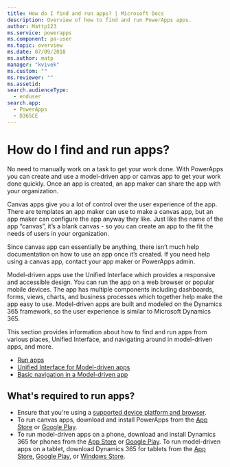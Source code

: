 ```yaml
---
title: How do I find and run apps? | Microsoft Docs
description: Overview of how to find and run PowerApps apps.
author: Mattp123
ms.service: powerapps
ms.component: pa-user
ms.topic: overview
ms.date: 07/09/2018
ms.author: matp
manager: "kvivek"
ms.custom: ""
ms.reviewer: ""
ms.assetid: 
search.audienceType: 
  - enduser
search.app: 
  - PowerApps
  - D365CE
---
```


# How do I find and run apps?

No need to manually work on a task to get your work done. With PowerApps you can create and use a model-driven app or canvas app to get your work done quickly. Once an app is created, an app maker can share the app with your organization. 

Canvas apps give you a lot of control over the user experience of the app. There are templates an app maker can use to make a canvas app, but an app maker can configure the app anyway they like. Just like the name of the app “canvas”, it’s a blank canvas - so you can create an app to the fit the needs of users in your organization.

Since canvas app can essentially be anything, there isn’t much help documentation on how to use an app once it’s created. If you need help using a canvas app, contact your app maker or PowerApps admin.

Model-driven apps use the Unified Interface which provides a responsive and accessible design. You can run the app on a web browser or popular mobile devices.  The app has multiple components including dashboards, forms, views, charts, and business processes which together help make the app easy to use.  Model-driven apps are built and modeled on the Dynamics 365 framework, so the user experience is similar to Microsoft Dynamics 365.

This section provides information about how to find and run apps from various places, Unified Interface, and navigating around in model-driven apps, and more.

- [Run apps](run-app-browser.md)
- [Unified Interface for Model-driven apps](unified-interface.md)
- [Basic navigation in a Model-driven app](navigation.md)


## What's required to run apps?
* Ensure that you're using a [supported device platform and browser](../maker/canvas-apps/limits-and-config.md).
* To run canvas apps, download and install PowerApps from the [App Store](https://itunes.apple.com/app/powerapps/id1047318566?mt=8) or [Google Play](https://play.google.com/store/apps/details?id=com.microsoft.msapps).
* To run model-driven apps on a phone, download and install Dynamics 365 for phones from the [App Store](https://itunes.apple.com/app/dynamics-crm-for-phones/id1003997947?ls=1&mt=8) or [Google Play](https://play.google.com/store/apps/details?id=com.microsoft.crm.crmphone). To run model-driven apps on a tablet, download Dynamics 365 for tablets from the [App Store](https://itunes.apple.com/app/microsoft-dynamics-crm/id678800460?mt=8), [Google Play](https://play.google.com/store/apps/details?id=com.microsoft.crm.crmtablet), or [Windows Store](https://www.microsoft.com/store/p/microsoft-dynamics-365/9nblggh4rfqp).
